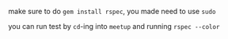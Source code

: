 make sure to do `gem install rspec`, you made need to use `sudo`

you can run test by `cd`-ing into `meetup` and running `rspec --color`